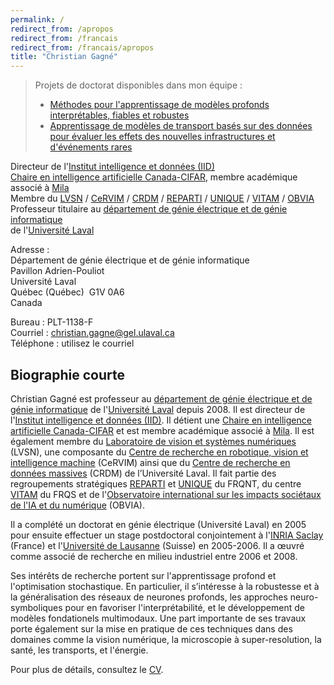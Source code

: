 ```yaml
---
permalink: /
redirect_from: /apropos
redirect_from: /francais
redirect_from: /francais/apropos
title: "Christian Gagné"
---
```

> Projets de doctorat disponibles dans mon équipe :
> - [Méthodes pour l'apprentissage de modèles profonds interprétables, fiables et robustes](https://www.projets-recherche.ulaval.ca/projet?id=478332)
> - [Apprentissage de modèles de transport basés sur des données pour évaluer les effets des nouvelles infrastructures et d'événements rares](https://www.projets-recherche.ulaval.ca/projet?id=478335)

Directeur de l'[Institut intelligence et données (IID)](https://iid.ulaval.ca)  
[Chaire en intelligence artificielle Canada-CIFAR](https://cifar.ca/fr/ia/chaires-en-ia-canada-cifar/), membre académique associé à [Mila](https://mila.quebec)  
Membre du [LVSN](http://vision.gel.ulaval.ca) / [CeRVIM](https://cervim.ulaval.ca) / [CRDM](https://crdm.ulaval.ca) / [REPARTI](https://reparti.ulaval.ca/) / [UNIQUE](https://fr.unique.quebec/accueil) / [VITAM](http://vitam.ulaval.ca/) / [OBVIA](https://observatoire-ia.ulaval.ca/)  
Professeur titulaire au [département de génie électrique et de génie informatique](http://www.gelgif.ulaval.ca)  
de l'[Université Laval](http://www.ulaval.ca)  

Adresse :  
Département de génie électrique et de génie informatique  
Pavillon Adrien-Pouliot  
Université Laval  
Québec (Québec)&nbsp;&nbsp;G1V 0A6  
Canada

Bureau : PLT-1138-F  
Courriel : [christian.gagne@gel.ulaval.ca](mailto:christian.gagne@gel.ulaval.ca)  
Téléphone : utilisez le courriel


## Biographie courte 

Christian Gagné est professeur au [département de génie électrique et de génie informatique](https://www.gelgif.ulaval.ca) de l'[Université Laval](https://www.ulaval.ca) depuis 2008. Il est directeur de l'[Institut intelligence et données (IID)](https://iid.ulaval.ca). Il détient une [Chaire en intelligence artificielle Canada-CIFAR](https://cifar.ca/fr/ia/chaires-en-ia-canada-cifar/) et est membre académique associé à [Mila](https://mila.quebec). Il est également membre du [Laboratoire de vision et systèmes numériques](https://vision.gel.ulaval.ca) (LVSN), une composante du [Centre de recherche en robotique, vision et intelligence machine](https://cervim.ulaval.ca) (CeRVIM) ainsi que du [Centre de recherche en données massives](https://crdm.ulaval.ca) (CRDM) de l’Université Laval. Il fait partie des regroupements stratégiques [REPARTI](http://reparti.gel.ulaval.ca) et [UNIQUE](https://sites.google.com/view/unique-neuro-ai/abou) du FRQNT, du centre [VITAM](http://vitam.ulaval.ca/) du FRQS et de l'[Observatoire international sur les impacts sociétaux de l'IA et du numérique](https://observatoire-ia.ulaval.ca/) (OBVIA).

Il a complété un doctorat en génie électrique (Université Laval) en 2005 pour ensuite effectuer un stage postdoctoral conjointement à l'[INRIA Saclay](https://www.inria.fr/centre/saclay) (France) et l'[Université de Lausanne](https://www.unil.ch) (Suisse) en 2005-2006. Il a œuvré comme associé de recherche en milieu industriel entre 2006 et 2008.

Ses intérêts de recherche portent sur l'apprentissage profond et l'optimisation stochastique. En particulier, il s’intéresse à la robustesse et à la généralisation des réseaux de neurones profonds, les approches neuro-symboliques pour en favoriser l'interprétabilité, et le développement de modèles fondationels multimodaux. Une part importante de ses travaux porte également sur la mise en pratique de ces techniques dans des domaines comme la vision numérique, la microscopie à super-resolution, la santé, les transports, et l'énergie.

Pour plus de détails, consultez le [CV](/files/cv-cgagne-fr.pdf).

